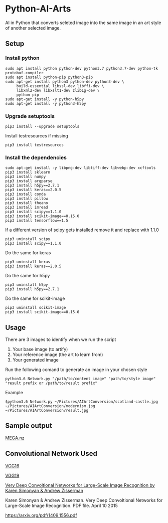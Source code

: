 # Python-AI-Arts
AI in Python that converts seleted image into the same image in an art style of another selected image.

## Setup
### Install python
```
sudo apt install python python-dev python3.7 python3.7-dev python-tk protobuf-compiler 
sudo apt install python-pip python3-pip 
sudo apt-get install python3 python-dev python3-dev \
     build-essential libssl-dev libffi-dev \
     libxml2-dev libxslt1-dev zlib1g-dev \
     python-pip
sudo apt-get install -y python-h5py
sudo apt-get install -y python3-h5py
```
### Upgrade setuptools
```
pip3 install --upgrade setuptools
```
Install testresources if missing
```
pip3 install testresources
```
### Install the dependencies
```
sudo apt-get install -y libpng-dev libtiff-dev libwebp-dev xcftools
pip3 install sklearn
pip3 install numpy
pip3 install argparse
pip3 install h5py==2.7.1
pip3 install keras==2.0.5
pip3 install conda
pip3 install pillow
pip3 install theano
pip3 install imread
pip3 install scipy==1.1.0
pip3 install scikit-image==0.15.0
pip3 install tensorflow==1.5
```
If a different version of scipy gets installed remove it and replace with 1.1.0
```
pip3 uninstall scipy
pip3 install scipy==1.1.0
```
Do the same for keras
```
pip3 uninstall keras
pip3 install keras==2.0.5
```
Do the same for h5py
```
pip3 uninstall h5py
pip3 install h5py==2.7.1
```
Do the same for scikit-image
```
pip3 uninstall scikit-image
pip3 install scikit-image==0.15.0
```
## Usage

There are 3 images to identify when we run the script

1. Your base image (to artify)
2. Your reference image (the art to learn from)
3. Your generated image

Run the following comand to generate an image in your chosen style
```
python3.6 Network.py "/path/to/content image" "path/to/style image" "result prefix or /path/to/result prefix"
```
Example
```
$python3.6 Network.py ~/Pictures/AIArtConversion/scotland-castle.jpg ~/Pictures/AIArtConversion/modernism.jpg ~/Pictures/AIArtConversion/result.jpg
```
## Sample output
[MEGA.nz](https://mega.nz/#F!f9tTQKrI!QWYYvLEzRpvd8Mjn5Jt9iw)

## Convolutional Network Used
[VGG16](https://neurohive.io/en/popular-networks/vgg16/)

[VGG19](https://www.mathworks.com/help/deeplearning/ref/vgg19.html)

[Very Deep Convoltional Networks for Large-Scale Image Recognition by Karen Simonyan & Andrew Zisserman](https://arxiv.org/pdf/1409.1556.pdf)

Karen Simonyan & Andrew Zisserman. Very Deep Convoltional Networks for Large-Scale Image Recognition. PDF file. April 10 2015

https://arxiv.org/pdf/1409.1556.pdf
